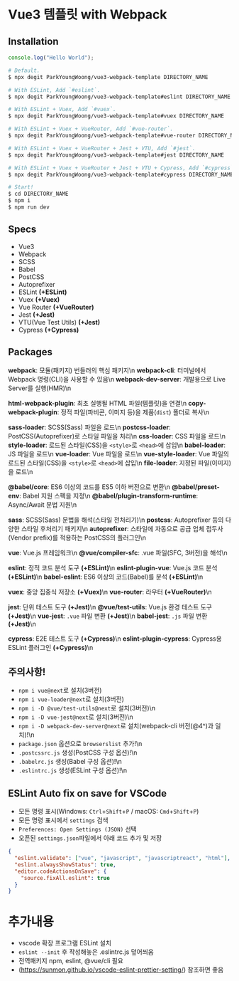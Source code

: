 # Vue3 템플릿 with Webpack

## Installation

```js
console.log("Hello World");
```

```bash
# Default.
$ npx degit ParkYoungWoong/vue3-webpack-template DIRECTORY_NAME

# With ESLint, Add `#eslint`.
$ npx degit ParkYoungWoong/vue3-webpack-template#eslint DIRECTORY_NAME

# With ESLint + Vuex, Add `#vuex`.
$ npx degit ParkYoungWoong/vue3-webpack-template#vuex DIRECTORY_NAME

# With ESLint + Vuex + VueRouter, Add `#vue-router`.
$ npx degit ParkYoungWoong/vue3-webpack-template#vue-router DIRECTORY_NAME

# With ESLint + Vuex + VueRouter + Jest + VTU, Add `#jest`.
$ npx degit ParkYoungWoong/vue3-webpack-template#jest DIRECTORY_NAME

# With ESLint + Vuex + VueRouter + Jest + VTU + Cypress, Add `#cypress`.
$ npx degit ParkYoungWoong/vue3-webpack-template#cypress DIRECTORY_NAME

# Start!
$ cd DIRECTORY_NAME
$ npm i
$ npm run dev
```

## Specs

- Vue3
- Webpack
- SCSS
- Babel
- PostCSS
- Autoprefixer
- ESLint **(+ESLint)**
- Vuex **(+Vuex)**
- Vue Router **(+VueRouter)**
- Jest **(+Jest)**
- VTU(Vue Test Utils) **(+Jest)**
- Cypress **(+Cypress)**

## Packages

**webpack**: 모듈(패키지) 번들러의 핵심 패키지\n
**webpack-cli**: 터미널에서 Webpack 명령(CLI)을 사용할 수 있음\n
**webpack-dev-server**: 개발용으로 Live Server를 실행(HMR)\n

**html-webpack-plugin**: 최초 실행될 HTML 파일(템플릿)을 연결\n
**copy-webpack-plugin**: 정적 파일(파비콘, 이미지 등)을 제품(`dist`) 폴더로 복사\n

**sass-loader**: SCSS(Sass) 파일을 로드\n
**postcss-loader**: PostCSS(Autoprefixer)로 스타일 파일을 처리\n
**css-loader**: CSS 파일을 로드\n
**style-loader**: 로드된 스타일(CSS)을 `<style>`로 `<head>`에 삽입\n
**babel-loader**: JS 파일을 로드\n
**vue-loader**: Vue 파일을 로드\n
**vue-style-loader**: Vue 파일의 로드된 스타일(CSS)을 `<style>`로 `<head>`에 삽입\n
**file-loader**: 지정된 파일(이미지)을 로드\n

**@babel/core**: ES6 이상의 코드를 ES5 이하 버전으로 변환\n
**@babel/preset-env**: Babel 지원 스펙을 지정\n
**@babel/plugin-transform-runtime**: Async/Await 문법 지원\n

**sass**: SCSS(Sass) 문법을 해석(스타일 전처리기)\n
**postcss**: Autoprefixer 등의 다양한 스타일 후처리기 패키지\n
**autoprefixer**: 스타일에 자동으로 공급 업체 접두사(Vendor prefix)를 적용하는 PostCSS의 플러그인\n

**vue**: Vue.js 프레임워크\n
**@vue/compiler-sfc**: .vue 파일(SFC, 3버전)을 해석\n

**eslint**: 정적 코드 분석 도구 **(+ESLint)**\n
**eslint-plugin-vue**: Vue.js 코드 분석 **(+ESLint)**\n
**babel-eslint**: ES6 이상의 코드(Babel)를 분석 **(+ESLint)**\n

**vuex**: 중앙 집중식 저장소 **(+Vuex)**\n
**vue-router**: 라우터 **(+VueRouter)**\n

**jest**: 단위 테스트 도구 **(+Jest)**\n
**@vue/test-utils**: Vue.js 환경 테스트 도구 **(+Jest)**\n
**vue-jest**: `.vue` 파일 변환 **(+Jest)**\n
**babel-jest**: `.js` 파일 변환 **(+Jest)**\n

**cypress**: E2E 테스트 도구 **(+Cypress)**\n
**eslint-plugin-cypress**: Cypress용 ESLint 플러그인 **(+Cypress)**\n

## 주의사항!

- `npm i vue@next`로 설치(3버전)
- `npm i vue-loader@next`로 설치(3버전)
- `npm i -D @vue/test-utils@next`로 설치(3버전)\n
- `npm i -D vue-jest@next`로 설치(3버전)\n
- `npm i -D webpack-dev-server@next`로 설치(webpack-cli 버전(@4^)과 일치)!\n
- `package.json` 옵션으로 `browserslist` 추가!\n
- `.postcssrc.js` 생성(PostCSS 구성 옵션)!\n
- `.babelrc.js` 생성(Babel 구성 옵션)!\n
- `.eslintrc.js` 생성(ESLint 구성 옵션)!\n

## ESLint Auto fix on save for VSCode

- 모든 명령 표시(Windows: `Ctrl`+`Shift`+`P` / macOS: `Cmd`+`Shift`+`P`)
- 모든 명령 표시에서 `settings` 검색
- `Preferences: Open Settings (JSON)` 선택
- 오픈된 `settings.json`파일에서 아래 코드 추가 및 저장

```json
{
  "eslint.validate": ["vue", "javascript", "javascriptreact", "html"],
  "eslint.alwaysShowStatus": true,
  "editor.codeActionsOnSave": {
    "source.fixAll.eslint": true
  }
}
```

# 추가내용

- vscode 확장 프로그램 ESLint 설치
- `eslint --init` 후 작성해놓은 .eslintrc.js 덮어씌움
- 전역패키지 npm, eslint, @vue/cli 필요
- (https://sunmon.github.io/vscode-eslint-prettier-setting/) 참조하면 좋음
